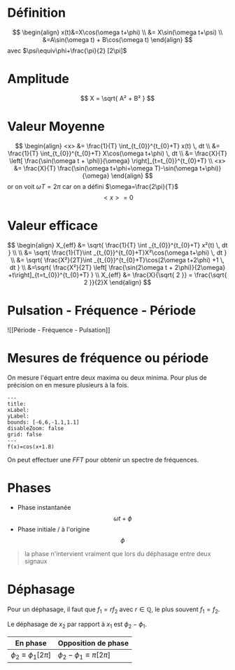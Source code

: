 # Définition

$$
\begin{align}
x(t)&=X\cos(\omega t+\phi) \\
&= X\sin(\omega t+\psi) \\
&=A\sin(\omega t) + B\cos(\omega t)
\end{align}
$$
avec $\psi\equiv\phi+\frac{\pi}{2} [2\pi]$

# Amplitude

$$
X = \sqrt{ A² + B² }
$$

# Valeur Moyenne

$$
\begin{align}
<x> &= \frac{1}{T} \int_{t_{0}}^{t_{0}+T} x(t)  \, dt  \\
&= \frac{1}{T} \int_{t_{0}}^{t_{0}+T} X\cos(\omega t+\phi)  \, dt \\
&= \frac{X}{T} \left[ \frac{\sin(\omega t + \phi)}{\omega} \right]_{t=t_{0}}^{t_{0}+T} \\
<x> &= \frac{X}{T} \frac{\sin(\omega t+\phi+\omega T)-\sin(\omega t+\phi)}{\omega}
\end{align}
$$
or on voit $\omega T=2\pi$ car on a défini $\omega=\frac{2\pi}{T}$
$$
<x> = 0
$$

# Valeur efficace

$$
\begin{align}
X_{eff} &= \sqrt{ \frac{1}{T} \int _{t_{0}}^{t_{0}+T} x²(t) \, dt  } \\ \\
&= \sqrt{ \frac{1}{T}\int _{t_{0}}^{t_{0}+T}X²\cos(\omega t+\phi) \, dt  } \\
&= \sqrt{ \frac{X²}{2T}\int _{t_{0}}^{t_{0}+T}\cos(2\omega t+2\phi) +1 \, dt  }  \\
&=\sqrt{ \frac{X²}{2T} \left[ \frac{\sin(2\omega t + 2\phi)}{2\omega} +t\right]_{t=t_{0}}^{t_{0}+T} } \\
X_{eff} &= \frac{X}{\sqrt{ 2 }} = \frac{\sqrt{ 2 }}{2}X
\end{align}
$$
# Pulsation - Fréquence - Période

![[Période - Fréquence - Pulsation]]

# Mesures de fréquence ou période

On mesure l'équart entre deux maxima ou deux minima. Pour plus de précision on en mesure plusieurs à la fois.

```functionplot
---
title: 
xLabel: 
yLabel: 
bounds: [-6,6,-1.1,1.1]
disableZoom: false
grid: false
---
f(x)=cos(x+1.8)
```

On peut effectuer une $FFT$ pour obtenir un spectre de fréquences.

# Phases

- Phase instantanée
$$
\omega t+\phi
$$
- Phase initiale / à l'origine
$$
\phi
$$

> la phase n'intervient vraiment que lors du déphasage entre deux signaux


# Déphasage

Pour un déphasage, il faut que $f_{1}=rf_{2}$ avec $r\in \mathbb{Q}$, le plus souvent $f_{1}=f_{2}$.

Le déphasage de $x_{2}$ par rapport à $x_{1}$ est $\phi_{2}-\phi_{1}$.

| En phase            | Opposition de phase                   |
| ------------------- | ------------------------------------- |
| $\phi_{2}\equiv\phi_{1}[2\pi]$ | $\phi_{2}-\phi_{1} \equiv \pi [2\pi]$ |


